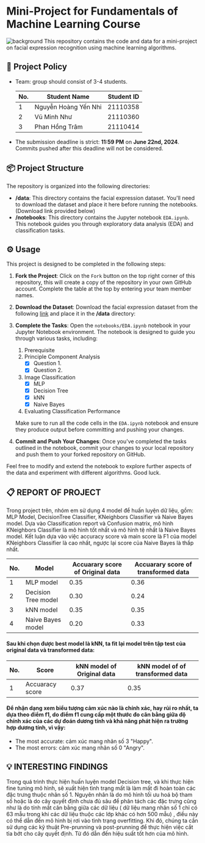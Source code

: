 # Mini-Project for Fundamentals of Machine Learning Course
![background](./materials/ai_wp.jpg)
This repository contains the code and data for a mini-project on facial expression recognition using machine learning algorithms.

## 📑 Project Policy
- Team: group should consist of 3-4 students.

    |No.| Student Name    | Student ID |
    | --------| -------- | ------- |
    |1|Nguyễn Hoàng Yến Nhi|21110358|
    |2|Vũ Minh Như|21110360|
    |3|Phan Hồng Trâm|21110414|

- The submission deadline is strict: **11:59 PM** on **June 22nd, 2024**. Commits pushed after this deadline will not be considered.

## 📦 Project Structure

The repository is organized into the following directories:

- **/data**: This directory contains the facial expression dataset. You'll need to download the dataset and place it here before running the notebooks. (Download link provided below)
- **/notebooks**: This directory contains the Jupyter notebook ```EDA.ipynb```. This notebook guides you through exploratory data analysis (EDA) and classification tasks.

## ⚙️ Usage

This project is designed to be completed in the following steps:

1. **Fork the Project**: Click on the ```Fork``` button on the top right corner of this repository, this will create a copy of the repository in your own GitHub account. Complete the table at the top by entering your team member names.

2. **Download the Dataset**: Download the facial expression dataset from the following [link](https://mega.nz/file/foM2wDaa#GPGyspdUB2WV-fATL-ZvYj3i4FqgbVKyct413gxg3rE) and place it in the **/data** directory:

3. **Complete the Tasks**: Open the ```notebooks/EDA.ipynb``` notebook in your Jupyter Notebook environment. The notebook is designed to guide you through various tasks, including:
    
    1. Prerequisite
    2. Principle Component Analysis
       - [x] Question 1.
       - [x] Question 2.
    3. Image Classification
       - [x] MLP 
       - [x] Decision Tree
       - [x] kNN
       - [x] Naive Bayes
    4. Evaluating Classification Performance
    

    Make sure to run all the code cells in the ```EDA.ipynb``` notebook and ensure they produce output before committing and pushing your changes.

4. **Commit and Push Your Changes**: Once you've completed the tasks outlined in the notebook, commit your changes to your local repository and push them to your forked repository on GitHub.


Feel free to modify and extend the notebook to explore further aspects of the data and experiment with different algorithms. Good luck.

## 📋 REPORT OF PROJECT
Trong project trên, nhóm em sử dụng 4 model để huấn luyện dữ liệu, gồm: MLP Model, DecisionTree Classifier, KNeighbors Classifier và Naive Bayes model. Dựa vào Classification report và Confusion matrix, mô hình KNeighbors Classifier là mô hình tốt nhất và mô hình tệ nhất là Naive Bayes model. Kết luận dựa vào việc accuracy score và main score là F1 của model KNeighbors Classifier là cao nhất, ngược lại score của Naive Bayes là thấp nhất. 

|No.| Model    | Accuarary score of Original data|Accuarary score of transformed data|
| --------| -------- | ------- |------- |
|1|MLP model|0.35|0.36|
|2|Decision Tree model|0.30|0.24|
|3|kNN model|0.35|0.35|
|4|Naive Bayes model|0.20|0.33|

#### Sau khi chọn được best model là kNN, ta fit lại model trên tập test của original data và transformed data:
|No.| Score   | kNN model of Original data|kNN model of of transformed data|
| --------| -------- | ------- |------- |
|1|Accuaracy score|0.37|0.35|

#### Để nhận dạng xem biểu tượng cảm xúc nào là chính xác, hay rủi ro nhất, ta dựa theo điểm f1, do điểm f1 cung cấp một thước đo cân bằng giữa độ chính xác của các dự đoán dương tính và khả năng phát hiện ra trường hợp dương tính, vì vậy:
- The most accurate: cảm xúc mang nhãn số 3 "Happy".
- The most errors: cảm xúc mang nhãn số 0 "Angry".

## 💡 INTERESTING FINDINGS
Trong quá trình thực hiện huấn luyện model Decision tree, và khi thực hiện fine tuning mô hình, sẽ xuất hiện tình trạng mất là làm mất đi hoàn toàn các đặc trưng thuộc nhãn số 1. Nguyên nhân là do mô hình tối ưu hoá bộ tham số hoặc là do cây quyết định chưa đủ sâu để phân tách các đặc trưng cũng như là do tính mất cân bằng giữa các dữ liệu ( dữ liệu mang nhãn số 1 chỉ có 63 mẫu trong khi các dữ liệu thuộc các lớp khác có hơn 500 mẫu) , điều này có thể dẫn đến mô hình bị rơi vào tình trạng overfitting. Khi đó, chúng ta cần sử dụng các kỹ thuật Pre-prunning và post-prunning để thực hiện việc cắt tỉa bớt cho cây quyết định. Từ đó dẫn đến hiệu suất tốt hơn của mô hình.
